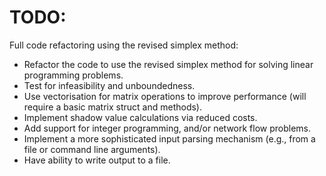 # TODO:

Full code refactoring using the revised simplex method:
- Refactor the code to use the revised simplex method for solving linear programming problems.
- Test for infeasibility and unboundedness.
- Use vectorisation for matrix operations to improve performance (will require a basic matrix struct and methods).
- Implement shadow value calculations via reduced costs.
- Add support for integer programming, and/or network flow problems.
- Implement a more sophisticated input parsing mechanism (e.g., from a file or command line arguments).
- Have ability to write output to a file.
